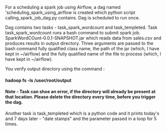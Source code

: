 For a scheduling a spark job using Airflow, a dag named 'scheduling_spark_using_airflow is created which python script  calling_spark_job_dag.py contains. Dag is scheduled to run once. 

Dag contains two tasks - task_spark_wordcount and task_templeted. Task task_spark_wordcount runs a bash command to submit spark job. SparkWordCOunt-0.0.1-SNAPSHOT.jar which reads data from sales.csv and produces results in output directory. Three arguments are passed to the bash command fully qualified class name, the path of the jar (which, I have kept in ~/airflow) and the fully qualified name of the file to process  (which, I have kept in ~/airflow).

You verify output directory using the command : 
#### hadoop fs -ls /user/root/output
 
#### Note - Task can shoe an error, if the directory will already be present at that location. Please delete the directory every time, before you trigger the dag. 

Another task is task_templeted which is a python code and it prints today's and 7 days later - "date stamps" and the parameter passed in a loop for 5 times.

